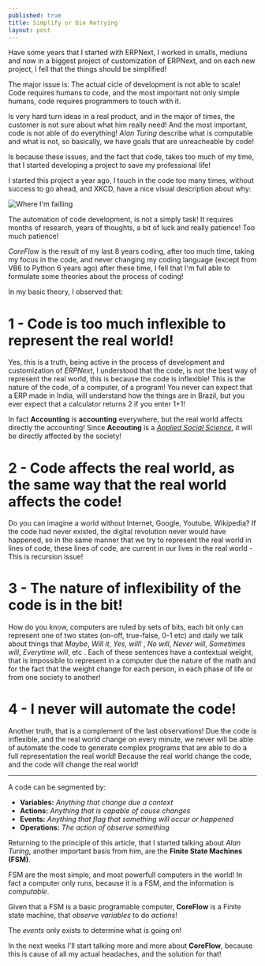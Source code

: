 ```yaml
---
published: true
title: Simplify or Die Retrying
layout: post
---
```

Have some years that I started with ERPNext, I worked in smalls, mediuns and now in a biggest project of customization of ERPNext, and on each new project, I fell that the things should be simplified!

The major issue is: The actual cicle of development is not able to scale! Code requires humans to code, and the most important not only simple humans, code requires programmers to touch with it.

Is very hard turn ideas in a real product, and in the major of times, the customer is not sure about what him really need! And the most important, code is not able of do everything! _Alan Turing_ describe what is computable and what is not, so basically, we have goals that are unreacheable by code!

Is because these issues, and the fact that code, takes too much of my time, that I started developing a project to save my professional life!

I started this project a year ago, I touch in the code too many times, without success to go ahead, and XKCD, have a nice visual description about why:

![Where I'm failling](http://imgs.xkcd.com/comics/automation.png)

The automation of code development, is not a simply task! It requires months of research, years of thoughts, a bit of luck and really patience! Too much patience!

_CoreFlow_ is the result of my last 8 years coding, after too much time, taking my focus in the code, and never changing my coding language (except from VB6 to Python 6 years ago) after these time, I fell that I'm full able to formulate some theories about the process of coding!

In my basic theory, I observed that:

# 1 - Code is too much inflexible to represent the real world!

Yes, this is a truth, being active in the process of development and customization of *ERPNext*, I understood that the code, is not the best way of represent the real world, this is because the code is inflexible! This is the nature of the code,  of a computer, of a program! You never can expect that a ERP made in India, will understand how the things are in Brazil, but you ever expect that a calculator returns 2 if you enter 1+1!

In fact __Accounting__ is __accounting__ everywhere, but the real world affects directly the accounting! Since __Accouting__ is a [*Applied Social Science*](https://irresistibledisgrace.wordpress.com/2010/01/13/accounting-as-social-science/), it will be directly affected by the society!

# 2 - Code affects the real world, as the same way that the real world affects the code!

Do you can imagine a world without Internet, Google, Youtube, Wikipedia? If the code had never existed, the digital revolution never would have happened, so in the same manner that we try to represent the real world in lines of code, these lines of code, are current in our lives in the real world - This is recursion issue!

# 3 - The nature of inflexibility of the code is in the bit!

How do you know, computers are ruled by  sets of bits, each bit only can represent one of two states (on-off, true-false, 0-1 etc) and daily we talk about things that _Maybe_, _Will it_, _Yes, will!_ , _No will_, _Never will_, _Sometimes will_, _Everytime will_, etc . Each of these sentences have a contextual weight, that is impossible to represent in a computer due the nature of the math and for the fact that the weight change for each person, in each phase of life or from one society to another!

# 4 - I never will automate the code!

Another truth, that is a complement of the last observations! Due the code is inflexible, and the real world change on every minute, we never will be able of automate the code to generate complex programs that are able to do a full representation the real world! Because the real world change the code, and the code will change the real world!

---------------

A code can be segmented by:

- **Variables:** _Anything that change due a context_
- **Actions:** _Anything that is capable of cause changes_
- **Events:** _Anything that flag that something will occur or happened_
- **Operations:** _The action of observe something_

Returning to the principle of this article, that I started talking about _Alan Turing_, another important basis from him, are the **Finite State Machines (FSM)**.

FSM are the most simple, and most powerfull computers in the world! In fact a computer only runs, because it is a FSM, and the information is _computable_.

Given that a FSM is a basic programable computer, __CoreFlow__ is a Finite state machine, that _observe_ _variables_ to do _actions_!

The _events_ only exists to determine what is going on!

In the next weeks I'll start talking more and more about **CoreFlow**, because this is cause of all my actual headaches, and the solution for that!